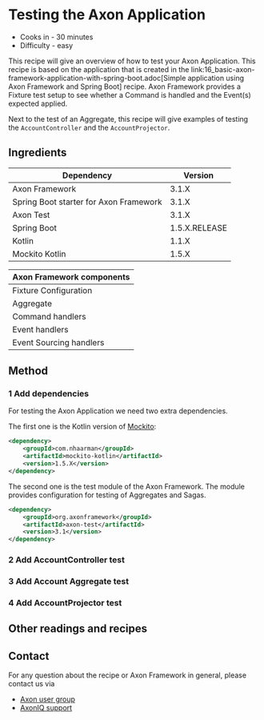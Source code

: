 Testing the Axon Application
============================

- Cooks in - 30 minutes
- Difficulty - easy

This recipe will give an overview of how to test your Axon Application. This recipe is based on the application that is created in the link:16_basic-axon-framework-application-with-spring-boot.adoc[Simple application using Axon Framework and Spring Boot] recipe. Axon Framework provides a Fixture test setup to see whether a Command is handled and the Event(s) expected applied.

Next to the test of an Aggregate, this recipe will give examples of testing the `AccountController` and the `AccountProjector`.

Ingredients
-----------

|Dependency                             |Version         |
|---------------------------------------|----------------|
|Axon Framework                         |3.1.X           |
|Spring Boot starter for Axon Framework |3.1.X           |
|Axon Test                              |3.1.X           |
|Spring Boot                            |1.5.X.RELEASE   |
|Kotlin                                 |1.1.X           |
|Mockito Kotlin                         |1.5.X           |

|Axon Framework components |
|--------------------------|
|Fixture Configuration     |
|Aggregate                 |
|Command handlers          |
|Event handlers            |
|Event Sourcing handlers   |

Method
------

### 1 Add dependencies

For testing the Axon Application we need two extra dependencies.

The first one is the Kotlin version of [Mockito](http://site.mockito.org/):

```xml
<dependency>
    <groupId>com.nhaarman</groupId>
    <artifactId>mockito-kotlin</artifactId>
    <version>1.5.X</version>
</dependency>
```

The second one is the test module of the Axon Framework. The module provides configuration for testing of Aggregates and Sagas.

```xml
<dependency>
    <groupId>org.axonframework</groupId>
    <artifactId>axon-test</artifactId>
    <version>3.1</version>
</dependency>
```

### 2 Add AccountController test

### 3 Add Account Aggregate test

### 4 Add AccountProjector test

Other readings and recipes
--------------------------

Contact
-------
For any question about the recipe or Axon Framework in general, please contact us via

- [Axon user group](https://groups.google.com/forum/#!forum/axonframework)
- [AxonIQ support](http://www.axoniq.io)
